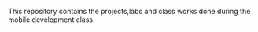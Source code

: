 This repository contains the projects,labs and class works done during the mobile development class.
